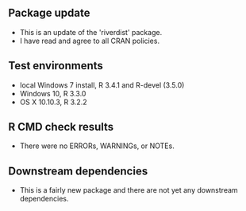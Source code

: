 ## Package update
* This is an update of the 'riverdist' package.
* I have read and agree to all CRAN policies.

## Test environments
* local Windows 7 install, R 3.4.1 and R-devel (3.5.0)
* Windows 10, R 3.3.0
* OS X 10.10.3, R 3.2.2

## R CMD check results
* There were no ERRORs, WARNINGs, or NOTEs. 

## Downstream dependencies
* This is a fairly new package and there are not yet any downstream dependencies.